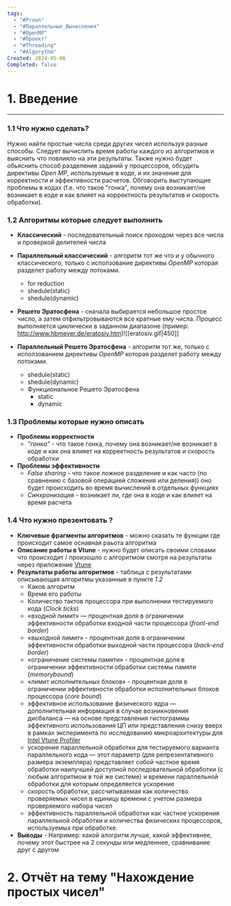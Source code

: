 ```yaml
---
tags:
  - "#Prown"
  - "#Параллельные_Вычисления"
  - "#OpenMP"
  - "#Проект"
  - "#Threading"
  - "#Algorythm"
Created: 2024-05-06
Completed: false
---
```


# 1. Введение
---
### 1.1 Что нужно сделать?

Нужно найти простые числа среди других чисел используя разные способы. Следует вычислить время работы каждого из алгоритмов и выяснить что повлияло на эти результаты. Также нужно будет обьяснить способ разделения заданий у процессоров, обсудить директивы _Open MP_, используемые в коде, и их значение для корректности и эффективности расчетов. Обговорить выступающие проблемы в кодах (f.e. что такое "гонка", почему она возникает/не возникает в коде и как влияет на корректность результатов и скорость обработки). 

### 1.2 Алгоритмы которые следует выполнить

- **Классический** - последовательный поиск проходом через все числа и проверкой делителей числа
- **Параллельный классический** - алгоритм тот же что и у обычного классического, только с исползование директивы *OpenMP* которая разделет работу между потоками.
	- for reduction
	- shedule(static)
	- shedule(dynamic)
- **Решето Эратосфена** - сначала выбирается небольшое простое число, а затем отфильтровываются все кратные ему числа. Процесс выполняется циклически в заданном диапазоне (пример: http://www.hbmeyer.de/eratosiv.htm)![[eratosiv.gif|450]]

- **Параллельный Решето Эратосфена** - алгоритм тот же, только с исползованием директивы *OpenMP* которая разделет работу между потоками. 
	- shedule(static)
	- shedule(dynamic)
	- Функциональное Решето Эратосфена
		- static
		- dynamic

### 1.3 Проблемы которые нужно описать

- **Проблемы корректности**
	- *"гонка"*  - что такое гонка, почему она возникает/не возникает в коде и как она влияет на корректность результатов и скорость обработки
- **Проблемы эффективности**
	- *False sharing* - что такое ложное разделение и как часто (по сравнению с базовой операцией сложения или деления)) оно будет происходить во время вычислений в отдельных функциях
	- *Синхронизация -* возникает ли, где она в коде и как влияет на время расчета

### 1.4 Что нужно презентовать ?

- **Ключевые фрагменты алгоритмов** - можно сказать те функции где происходит самое оснавная раьота алгоритма
- **Описание работы в Vtune**  - нужно будет описать своими словами что происходит / произошло с алгоритмом смотря на результаты через приложение <u>Vtune</u>
- **Результаты работы алгоритмов** - таблица с результатами описывающая алгоритмы указанные в пункте *1.2*
	- Каков алгоритм
	- Время его работы
	- Количество тактов процессора при выполнении тестируемого кода (*Clock ticks*)
	- «входной лимит» — процентная доля в ограничении эффективности обработки входной части процессора (*front-end border*)
	- «выходной лимит» - процентная доля в ограничении эффективности обработки выходной части процессора (*back-end border*)
	- «ограничение системы памяти» - процентная доля в ограничении эффективности обработки системы памяти (*memorybound*)
	- «лимит исполнительных блоков» - процентная доля в ограничении эффективности обработки исполнительных блоков процессора (*core bound*)
	- эффективное использование физического ядра — дополнительная информация в случае возникновения дисбаланса — на основе представления гистограммы эффективного использования ЦП или представления снизу вверх в рамках эксперимента по исследованию микроархитектуры для <u>Intel Vtune Profiler</u>
	- ускорение параллельной обработки для тестируемого варианта параллельного кода — этот параметр (для репрезентативного размера экземпляра) представляет собой частное время обработки наилучшей доступной последовательной обработки (с любым алгоритмом в той же системе) и времени параллельной обработки для которым определяется ускорение
	- скорость обработки, рассчитываемая как количество проверяемых чисел в единицу времени с учетом размера проверяемого набора чисел 
	- эффективность параллельной обработки как частное ускорения параллельной обработки и количества физических процессоров, используемых при обработке.
- **Выводы** - Например: какой алогритм лучше, какой эффективнее, почему этот быстрее на 2 секунды или медленнее, сравнивание друг с другом 


# 2. Отчёт на тему "Нахождение простых чисел"

## 